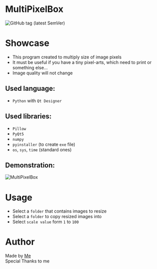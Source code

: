 # MultiPixelBox
![GitHub tag (latest SemVer)](https://img.shields.io/github/v/tag/Tooloom/MultiPixelBox?color=%2300b359&label=version&style=flat-square)

# Showcase
- This program created to multiply size of image pixels
- It must be useful if you have a tiny pixel-arts, which need to print or something else...
- Image quality will not change

## Used language:
- `Python` with `Qt Designer`
## Used libraries:
- `Pillow`
- `PyQt5`
- `numpy`
- `pyinstaller` (to create `exe` file)
- `os`, `sys`, `time` (standard ones)

## Demonstration:
![MultiPixelBox](https://user-images.githubusercontent.com/57460354/126865817-4c5c3f07-1ee6-447f-a498-d85d98732451.gif)
# Usage
- Select a `folder` that contains images to resize
- Select a `folder` to copy resized images into
- Select `scale value` form `1` to `100`

# Author
Made by [Me](https://github.com/Tooloom)<br>
Special Thanks to me
